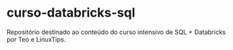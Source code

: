 # curso-databricks-sql
Repositório destinado ao conteúdo do curso intensivo de SQL + Databricks por Teo e LinuxTips.